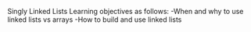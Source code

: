 Singly Linked Lists
Learning objectives as follows:
-When and why to use linked lists vs arrays
-How to build and use linked lists
